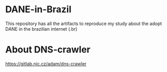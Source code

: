 # DANE-in-Brazil
This repository has all the artifacts to reproduce my study about the adopt DANE in the brazilian internet (.br)

# About DNS-crawler

https://gitlab.nic.cz/adam/dns-crawler
